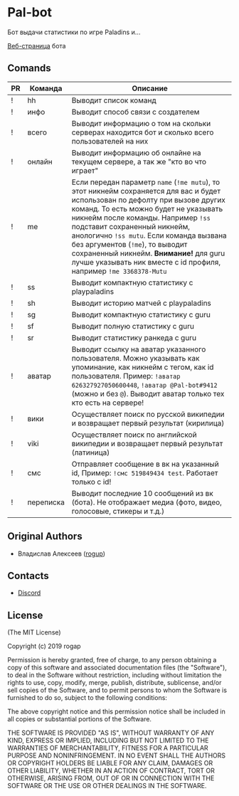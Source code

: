 # Pal-bot

Бот выдачи статистики по игре Paladins и...

[Веб-страница](https://webmyself.ru/pal-bot/) бота

## Comands

PR| Команда    | Описание
--|------------|-----------
! |hh          | Выводит список команд
! |инфо        | Выводит способ связи с создателем
! |всего       | Выводит информацию о том на скольки серверах находится бот и сколько всего пользователей на них
! |онлайн      | Выводит информацию об онлайне на текущем сервере, а так же "кто во что играет"
! |me          | Если передан параметр `name` (`!me mutu`), то этот никнейм сохраняется для вас и будет использован по дефолту при вызове других команд. То есть можно будет не указывать никнейм после команды. Например `!ss` подставит сохраненный никнейм, анологично `!ss mutu`. Если команда вызвана без аргументов (`!me`), то выводит сохраненный никнейм. **Внимание!** для guru лучше указывать ник вместе с id профиля, например `!me 3368378-Mutu`
! |ss          | Выводит компактную статистику с playpaladins
! |sh          | Выводит историю матчей с playpaladins
! |sg          | Выводит компактную статистику с guru
! |sf          | Выводит полную статистику с guru
! |sr          | Выводит статистику ранкеда с guru
! |аватар      | Выводит ссылку на аватар указанного пользователя. Можно указывать как упоминание, как никнейм с тегом, как id пользователя. Пример: `!аватар 626327927050600448`, `!аватар @Pal-bot#9412 ` (можно и без `@`). Выводит аватар только тех кто есть на сервере!
! |вики        | Осуществляет поиск по русской википедии и возвращает первый результат (кирилица)
! |viki        | Осуществляет поиск по английской википедии и возвращает первый результат (латиница)
! |смс         | Отправляет сообщение в вк на указанный id, Пример: `!смс 519849434 test`. Работает только с id!
! |переписка   | Выводит последние 10 сообщений из вк (бота). Не отображает медиа (фото, видео, голосовые, стикеры и т.д.)

## Original Authors

  - Владислав Алексеев ([rogup](https://github.com/rogap))

## Contacts

  - [Discord](https://discord.gg/RG9WQtP)

## License

(The MIT License)

Copyright (c) 2019 rogap

Permission is hereby granted, free of charge, to any person obtaining a copy
of this software and associated documentation files (the "Software"), to deal
in the Software without restriction, including without limitation the rights
to use, copy, modify, merge, publish, distribute, sublicense, and/or sell
copies of the Software, and to permit persons to whom the Software is
furnished to do so, subject to the following conditions:

The above copyright notice and this permission notice shall be included in all
copies or substantial portions of the Software.

THE SOFTWARE IS PROVIDED "AS IS", WITHOUT WARRANTY OF ANY KIND, EXPRESS OR
IMPLIED, INCLUDING BUT NOT LIMITED TO THE WARRANTIES OF MERCHANTABILITY,
FITNESS FOR A PARTICULAR PURPOSE AND NONINFRINGEMENT. IN NO EVENT SHALL THE
AUTHORS OR COPYRIGHT HOLDERS BE LIABLE FOR ANY CLAIM, DAMAGES OR OTHER
LIABILITY, WHETHER IN AN ACTION OF CONTRACT, TORT OR OTHERWISE, ARISING FROM,
OUT OF OR IN CONNECTION WITH THE SOFTWARE OR THE USE OR OTHER DEALINGS IN THE
SOFTWARE.
